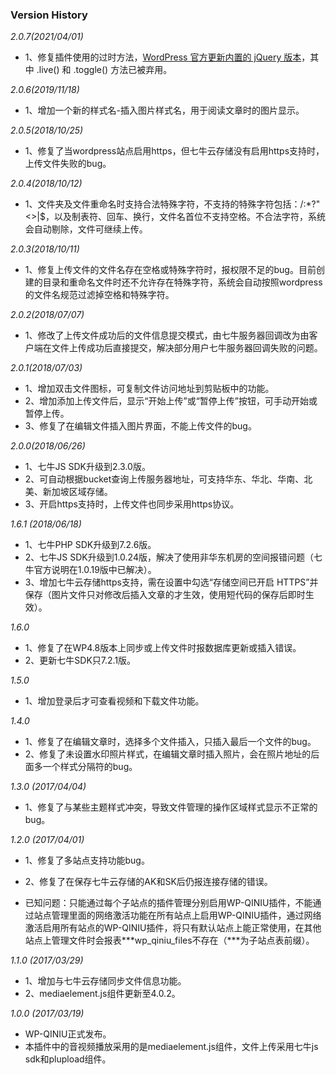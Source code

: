 ### Version History
*2.0.7(2021/04/01)*
* 1、修复插件使用的过时方法，[WordPress 官方更新内置的 jQuery 版本](https://wp.me/p2AvED-llE)，其中 .live() 和 .toggle() 方法已被弃用。

*2.0.6(2019/11/18)*
* 1、增加一个新的样式名-插入图片样式名，用于阅读文章时的图片显示。

*2.0.5(2018/10/25)*
* 1、修复了当wordpress站点启用https，但七牛云存储没有启用https支持时，上传文件失败的bug。

*2.0.4(2018/10/12)*
* 1、文件夹及文件重命名时支持合法特殊字符，不支持的特殊字符包括：\/:*?"<>|$，以及制表符、回车、换行，文件名首位不支持空格。不合法字符，系统会自动剔除，文件可继续上传。

*2.0.3(2018/10/11)*
* 1、修复上传文件的文件名存在空格或特殊字符时，报权限不足的bug。目前创建的目录和重命名文件时还不允许存在特殊字符，系统会自动按照wordpress的文件名规范过滤掉空格和特殊字符。

*2.0.2(2018/07/07)*
* 1、修改了上传文件成功后的文件信息提交模式，由七牛服务器回调改为由客户端在文件上传成功后直接提交，解决部分用户七牛服务器回调失败的问题。

*2.0.1(2018/07/03)*
* 1、增加双击文件图标，可复制文件访问地址到剪贴板中的功能。
* 2、增加添加上传文件后，显示“开始上传”或“暂停上传”按钮，可手动开始或暂停上传。
* 3、修复了在编辑文件插入图片界面，不能上传文件的bug。

*2.0.0(2018/06/26)*
* 1、七牛JS SDK升级到2.3.0版。
* 2、可自动根据bucket查询上传服务器地址，可支持华东、华北、华南、北美、新加坡区域存储。
* 3、开启https支持时，上传文件也同步采用https协议。

*1.6.1 (2018/06/18)*
* 1、七牛PHP SDK升级到7.2.6版。
* 2、七牛JS SDK升级到1.0.24版，解决了使用非华东机房的空间报错问题（七牛官方说明在1.0.19版中已解决）。
* 3、增加七牛云存储https支持，需在设置中勾选“存储空间已开启 HTTPS”并保存（图片文件只对修改后插入文章的才生效，使用短代码的保存后即时生效）。

*1.6.0*
* 1、修复了在WP4.8版本上同步或上传文件时报数据库更新或插入错误。
* 2、更新七牛SDK只7.2.1版。

*1.5.0*
* 1、增加登录后才可查看视频和下载文件功能。

*1.4.0*
* 1、修复了在编辑文章时，选择多个文件插入，只插入最后一个文件的bug。
* 2、修复了未设置水印照片样式，在编辑文章时插入照片，会在照片地址的后面多一个样式分隔符的bug。

*1.3.0 (2017/04/04)*
* 1、修复了与某些主题样式冲突，导致文件管理的操作区域样式显示不正常的bug。

*1.2.0 (2017/04/01)*
* 1、修复了多站点支持功能bug。
* 2、修复了在保存七牛云存储的AK和SK后仍报连接存储的错误。

*  已知问题：只能通过每个子站点的插件管理分别启用WP-QINIU插件，不能通过站点管理里面的网络激活功能在所有站点上启用WP-QINIU插件，通过网络激活启用所有站点的WP-QINIU插件，将只有默认站点上能正常使用，在其他站点上管理文件时会报表***wp_qiniu_files不存在（***为子站点表前缀）。

*1.1.0 (2017/03/29)*
* 1、增加与七牛云存储同步文件信息功能。
* 2、mediaelement.js组件更新至4.0.2。

*1.0.0 (2017/03/19)*
* WP-QINIU正式发布。
* 本插件中的音视频播放采用的是mediaelement.js组件，文件上传采用七牛js sdk和plupload组件。
